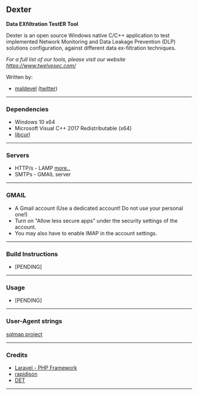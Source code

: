## Dexter

**Data EXfiltration TestER Tool**

Dexter is an open source Windows native C/C++ application to test implemented Network Monitoring and Data Leakage Prevention (DLP) solutions configuration, against different data ex-filtration techniques.

*For a full list of our tools, please visit our website https://www.twelvesec.com/*

Written by:

* [maldevel](https://github.com/maldevel) ([twitter](https://twitter.com/maldevel))

---

### Dependencies

* Windows 10 x64
* Microsoft Visual C++ 2017 Redistributable (x64)
* [libcurl](https://curl.haxx.se/libcurl/)

---

### Servers

* HTTP/s - LAMP [more..](http-server/README.md)
* SMTPs - GMAIL server

---

### GMAIL

* A Gmail account (Use a dedicated account! Do not use your personal one!)
* Turn on "Allow less secure apps" under the security settings of the account.
* You may also have to enable IMAP in the account settings.

---

### Build Instructions

* [PENDING]

---

### Usage

* [PENDING]

---

### User-Agent strings

[sqlmap project](https://github.com/sqlmapproject/sqlmap/blob/master/txt/user-agents.txt)

---

### Credits

* [Laravel - PHP Framework](https://laravel.com/)
* [rapidjson](https://github.com/Tencent/rapidjson)
* [DET](https://github.com/PaulSec/DET)

---

